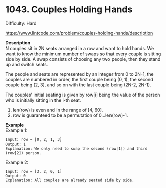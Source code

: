 # 1043. Couples Holding Hands

Difficulty: Hard

https://www.lintcode.com/problem/couples-holding-hands/description

**Description**  
N couples sit in 2N seats arranged in a row and want to hold hands. We want to know the minimum number of swaps so that every couple is sitting side by side. A swap consists of choosing any two people, then they stand up and switch seats.

The people and seats are represented by an integer from 0 to 2N-1, the couples are numbered in order, the first couple being (0, 1), the second couple being (2, 3), and so on with the last couple being (2N-2, 2N-1).

The couples' initial seating is given by row[i] being the value of the person who is initially sitting in the i-th seat.

1. len(row) is even and in the range of [4, 60].
2. row is guaranteed to be a permutation of 0...len(row)-1.

**Example**  
Example 1:
```
Input: row = [0, 2, 1, 3]
Output: 1
Explanation: We only need to swap the second (row[1]) and third (row[2]) person.
```
Example 2:
```
Input: row = [3, 2, 0, 1]
Output: 0
Explanation: All couples are already seated side by side.
```
